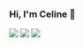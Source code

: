### Hi, I'm Celine 👋


<img src="https://github-readme-stats.vercel.app/api?username=celinmartha22&show_icons=true&title_color=9D5C0D&text_color=E5890A&icon_color=9D5C0D" />
<img src="https://github-readme-stats.vercel.app/api?username=celinmartha22&show_icons=true&title_color=FFB100&text_color=A3BB98&icon_color=FBC252" />
<img aligh="right" src="https://github-readme-stats.vercel.app/api/top-langs/?username=celinmartha22&layout=compact" />


<!--
**celinmartha22/celinmartha22** is a ✨ _special_ ✨ repository because its `README.md` (this file) appears on your GitHub profile.

Here are some ideas to get you started:

- 🔭 I’m currently working on ...
- 🌱 I’m currently learning ...
- 👯 I’m looking to collaborate on ...
- 🤔 I’m looking for help with ...
- 💬 Ask me about ...
- 📫 How to reach me: ...
- 😄 Pronouns: ...
- ⚡ Fun fact: ...
-->
